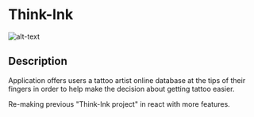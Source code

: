 # Think-Ink

![alt-text](public/images/readME-images/home.png)

## Description

Application offers users a tattoo artist online database at the tips of their fingers in order to help make the decision about getting tattoo easier. 

Re-making previous "Think-Ink project" in react with more features.




